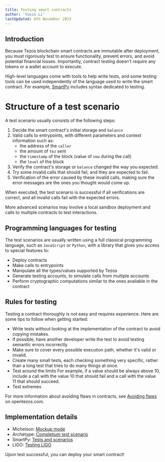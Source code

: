 ```yaml
---
title: Testing smart contracts
author: 'Yuxin Li'
lastUpdated: 6th November 2023
---
```


## Introduction
Because Tezos blockchain smart contracts are immutable after deployment, you must rigorously test to ensure functionality, prevent errors, and avoid potential financial losses. Importantly, contract testing doesn't require any tokens or a wallet account to execute.

High-level languages come with tools to help write tests, and some testing tools can be used independently of the language used to write the smart contract.
For example, [SmartPy](https://smartpy.io/manual/scenarios/overview) includes syntax dedicated to testing.

# Structure of a test scenario

A test scenario usually consists of the following steps:

1. Decide the smart contract's initial storage and `balance`
1. Valid calls to entrypoints, with different parameters and context information such as:
    - the address of the `caller`
    - the amount of `tez` sent
    - the `timestamp` of the block (value of `now` during the call)
    - the `level` of the block
1. Verify the contract's storage or `balance` changed the way you expected.
1. Try some invalid calls that should fail, and they are expected to fail.
1. Verification of the error caused by these invalid calls, making sure the error messages are the ones you thought would come up.

When executed, the test scenario is successful if all verifications are correct, and all invalid calls fail with the expected errors.

More advanced scenarios may involve a local sandbox deployment and calls to multiple contracts to test interactions.

## Programming languages for testing

The test scenarios are usually written using a full classical programming language, such as `JavaScript` or `Python`, with a library that gives you access to special features to:

- Deploy contracts
- Make calls to entrypoints
- Manipulate all the types/values supported by Tezos
- Generate testing accounts, to simulate calls from multiple accounts
- Perform cryptographic computations similar to the ones available in the contract

## Rules for testing

Testing a contract thoroughly is not easy and requires experience.
Here are some tips to follow when getting started:

- Write tests without looking at the implementation of the contract to avoid copying mistakes.
- If possible, have another developer write the test to avoid testing semantic errors incorrectly.
- Make sure to cover every possible execution path, whether it's valid or invalid.
- Create many small tests, each checking something very specific, rather than a long test that tries to do many things at once.
- Test around the limits
For example, if a value should be always above 10, include a call with the value 10 that should fail and a call with the value 11 that should succeed.
- Test extremes

For more information about avoiding flaws in contracts, see [Avoiding flaws](https://opentezos.com/smart-contracts/avoiding-flaws/) on opentezos.com.

## Implementation details

- Michelson: [Mockup mode](https://tezos.gitlab.io/user/mockup.html)
- Archetype: [Completium test scenario](https://completium.com/docs/contract/test-scenario)
- SmartPy: [Tests and scenarios](https://smartpy.io/manual/scenarios/overview)
- LIGO: [Testing LIGO](https://ligolang.org/docs/advanced/testing)

Upon test successful, you can deploy your smart contract! 